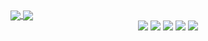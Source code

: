<a href="https://github.com/anuraghazra/github-readme-stats">
  <img align="center" src="https://github-readme-stats.vercel.app/api?username=zbee&count_private=true&show_icons=true&theme=dracula&line_height=24&bg_color=22272e&hide_border=true" />
</a>
<a href="https://github.com/anuraghazra/convoychat">
  <img align="center" src="https://github-readme-stats.vercel.app/api/top-langs/?username=zbee&theme=dracula&layout=compact&langs_count=10&bg_color=22272e&hide_border=true" />
</a>

<div align="center">
  <img src="https://img.shields.io/badge/os-Pop!__OS-informational?style=for-the-badge&logo=Pop!_OS&logoColor=79DAFA&color=DC6385&labelColor=22272e" />
  <img src="https://img.shields.io/badge/ide-IntelliJ-informational?style=for-the-badge&logo=intellij-idea&logoColor=79DAFA&color=DC6385&labelColor=22272e" />
  <img src="https://img.shields.io/badge/cloud-Heroku-informational?style=for-the-badge&logo=heroku&logoColor=79DAFA&color=DC6385&labelColor=22272e" />
  <img src="https://img.shields.io/badge/lang-php-informational?style=for-the-badge&logo=php&logoColor=79DAFA&color=DC6385&labelColor=22272e" />
  <img src="https://img.shields.io/badge/lang-c%23-informational?style=for-the-badge&logo=c-sharp&logoColor=79DAFA&color=DC6385&labelColor=22272e" />
</div>

